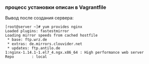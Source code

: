 ### процесс установки описан в Vagrantfile ###

Вывод после создания сервера:

```
[root@server ~]# yum provides nginx
Loaded plugins: fastestmirror
Loading mirror speeds from cached hostfile
 * base: ftp.wrz.de
 * extras: de.mirrors.clouvider.net
 * updates: ftp.antilo.de
1:nginx-1.14.1-1.el7_4.ngx.x86_64 : High performance web server
Repo        : local
```
